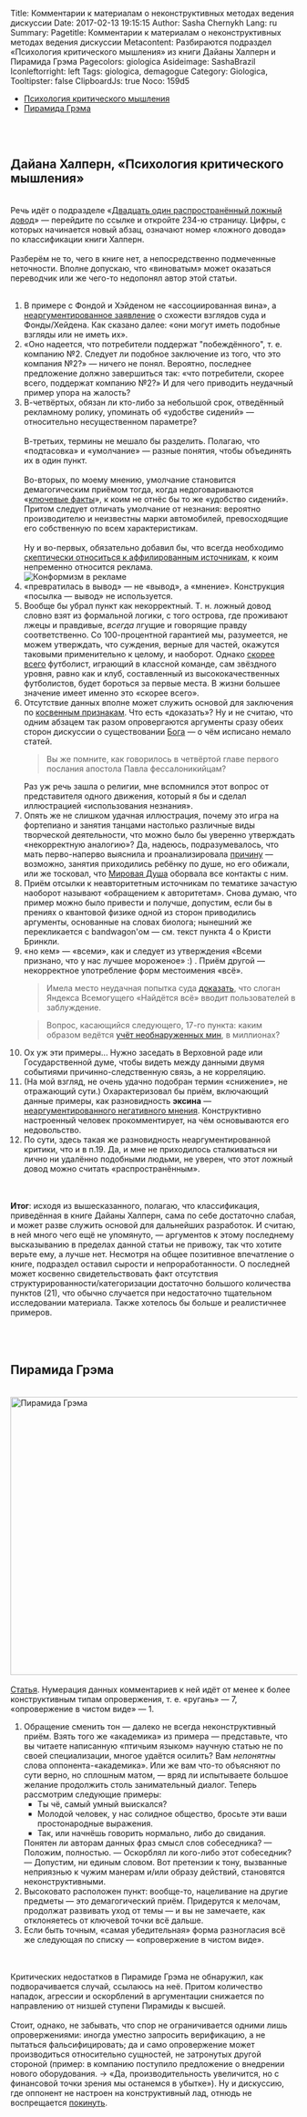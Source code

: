 Title: Комментарии к материалам о неконструктивных методах ведения дискуссии
Date: 2017-02-13 19:15:15
Author: Sasha Chernykh
Lang: ru
Summary:
Pagetitle: Комментарии к материалам о неконструктивных методах ведения дискуссии
Metacontent: Разбираются подраздел «Психология критического мышления» из книги Дайаны Халперн и Пирамида Грэма
Pagecolors: giologica
Asideimage: SashaBrazil
Iconleftorright: left
Tags: giologica, demagogue
Category: Giologica,
Tooltipster: false
ClipboardJs: true
Noco: 159d5

<ul>
<li><a href="#Halpern">Психология критического мышления</a>
</li>
<li><a href="#Graham">Пирамида Грэма</a>
</li>
</ul>
<br />
<br />
<h2 id="Halpern">Дайана Халперн, «Психология критического мышления»</h2>
<br />
Речь идёт о подразделе «<a href="https://docs.zoho.com/file/9ustl0ebab1b5e94745b6a5cc656051b3e8d0" target="_blank">Двадцать один распространённый ложный довод</a>» — перейдите по ссылке и откройте 234-ю страницу. Цифры, с которых начинается новый абзац, означают номер «ложного довода» по классификации книги Халперн.
<br />
<br /> Разберём не то, чего в книге нет, а непосредственно подмеченные неточности. Вполне допускаю, что «виноватым» может оказаться переводчик или же чего-то недопонял автор этой статьи.
<br />
<br />
<ol class="halpernlist">
	<li> В примере с Фондой и Хэйденом не «ассоциированная вина», а <u>неаргументированное заявление</u> о схожести взглядов суда и Фонды/Хейдена. Как сказано далее: «они могут иметь подобные взгляды или не иметь их».</li>
	<li> «Оно надеется, что потребители поддержат "побеждённого", т. е. компанию №2. Следует ли подобное заключение из того, что это компания №2?» — ничего не понял. Вероятно, последнее предложение должно завершиться так: «что потребители, скорее всего, поддержат компанию №2?» И для чего приводить неудачный пример упора на жалость?</li>
	<li>
		В-четвёртых, обязан ли кто-либо за небольшой срок, отведённый рекламному ролику, упоминать об «удобстве сидений» — относительно несущественном параметре?
		<br />
		<br /> В-третьих, термины не мешало бы разделить. Полагаю, что «подтасовка» и «умолчание» — разные понятия, чтобы объединять их в один пункт.
		<br />
		<br /> Во-вторых, по моему мнению, умолчание становится демагогическим приёмом тогда, когда недоговариваются «<a href="http://www.e-reading.club/chapter.php/1019719/2/Bogatyrev_-_Demagogicheskie_shablony_Osnovy_Polemiki_s_demagogami.html" target="_blank">ключевые факты</a>», к коим не отнёс бы то же «удобство сидений». Притом следует отличать умолчание от незнания: вероятно производителю и неизвестны марки автомобилей, превосходящие его собственную по всем характеристикам.
		<br />
		<br /> Ну и во-первых, обязательно добавил бы, что всегда необходимо <u>скептически относиться к аффилированным источникам</u>, к коим непременно относится реклама.</li>
	<img src="https://i.imgur.com/nx939Kz.png" alt="Конформизм в рекламе">
	<li> «превратилась в вывод» — не «вывод», а «мнение». Конструкция «посылка — вывод» не используется.</li>
	<li> Вообще бы убрал пункт как некорректный. Т. н. ложный довод словно взят из формальной логики, с того острова, где проживают лжецы и правдивые, <em>всегда</em> лгущие и говорящие правду соответственно. Со 100-процентной гарантией мы, разумеется, не можем утверждать, что суждения, верные для частей, окажутся таковыми применительно к целому, и наоборот. Однако <u>скорее всего</u> футболист, играющий в классной команде, сам звёздного уровня, равно как и клуб, составленный из высококачественных футболистов, будет бороться за первые места. В жизни большее значение имеет именно это «скорее всего».</li>
	<li> Отсутствие данных вполне может служить основой для заключения по <u>косвенным признакам</u>. Что есть «доказать»? Ну и не считаю, что одним абзацем так разом опровергаются аргументы сразу обеих сторон дискуссии о существовании <a href="https://vk.com/hair_in_the_wind" target="_blank">Бога</a> — о чём исписано немало статей.
		<br />
		<blockquote>Вы же помните, как говорилось в четвёртой главе первого послания апостола Павла фессалоникийцам?</blockquote>
		Раз уж речь зашла о религии, мне вспомнился этот вопрос от представителя одного движения, который я бы и сделал иллюстрацией «использования незнания».</li>
	<li> Опять же не слишком удачная иллюстрация, почему это игра на фортепиано и занятия танцами настолько различные виды творческой деятельности, что можно было бы уверенно утверждать «некорректную аналогию»? Да, надеюсь, подразумевалось, что мать перво-наперво выяснила и проанализировала <u>причину</u> — возможно, занятия приходились ребёнку по душе, но его обижали, или же тосковал, что <a href="http://people.novsu.ru/profiles/html/profileView.do?userid=s167163&lang=ru" target="_blank">Мировая Душа</a> оборвала все контакты с ним.</li>
	<li> Приём отсылки к неавторитетным источникам по тематике зачастую наоборот называют «обращением к авторитетам». Снова думаю, что пример можно было привести и получше, допустим, если бы в прениях о квантовой физике одной из сторон приводились аргументы, основанные на словах биолога; нынешний же перекликается с bandwagon'ом — см. текст пункта 4 о Кристи Бринкли.</li>
	<li> «но кем» — «всеми», как и следует из утверждения «Всеми признано, что у нас лучшее мороженое» :) . Приём другой — некорректное употребление форм местоимения «всё».
		<blockquote>Имела место неудачная попытка суда <a href="http://www.vedomosti.ru/technology/articles/2012/09/07/novyj_dvigatel_torgovli" target="_blank">доказать</a>, что слоган Яндекса Всемогущего «Найдётся всё» вводит пользователей в заблуждение. </blockquote>
	</li>
	<blockquote>Вопрос, касающийся следующего, 17-го пункта: каким образом ведётся <a href="http://svr.gov.ru/material/3-1.htm" target="_blank">учёт необнаруженных мин</a>, в миллионах?</blockquote>
	<li> Ох уж эти примеры... Нужно заседать в Верховной раде или Государственной думе, чтобы видеть между данными двумя событиями причинно-следственную связь, а не корреляцию.</li>
	<li> (На мой взгляд, не очень удачно подобран термин «снижение», не отражающий сути.) Охарактеризовал бы приём, включающий данные примеры, как разновидность <b>эксина</b> — <u>неаргументированного негативного мнения</u>. Конструктивно настроенный человек прокомментирует, на чём основываются его недовольство.</li>
	<li> По сути, здесь такая же разновидность неаргументированной критики, что и в п.19. Да, и мне не приходилось сталкиваться ни лично ни удалённо подобными людьми, не уверен, что этот ложный довод можно считать «распространённым».</li>
</ol>
<br />
<br />
<b>Итог</b>: исходя из вышесказанного, полагаю, что классификация, приведённая в книге Дайаны Халперн, сама по себе достаточно слабая, и может разве служить основой для дальнейших разработок. И считаю, в ней много чего ещё не упомянуто, — аргументов к этому последнему высказыванию в пределах данной статьи не привожу, так что хотите верьте ему, а лучше нет. Несмотря на общее позитивное впечатление о книге, подраздел оставил сырости и непроработанности. О последней может косвенно свидетельствовать факт отсутствия структурированности/категоризации достаточно большого количества пунктов (21), что обычно случается при недостаточно тщательном исследовании материала. Также хотелось бы больше и реалистичнее примеров.
<br />
<br />
<br />
<br />
<h2 id="Graham">Пирамида Грэма</h2>
<br />
<img src="https://i.imgur.com/nx939Kz.png" alt="Пирамида Грэма" width="855" height="488">
<br />
<br />
<a href="http://web.archive.org/web/20150615162941/http://www.xpomo.com/ruskolan/tolpa/piramida.htm" target="_blank">Статья</a>. Нумерация данных комментариев к ней идёт от менее к более конструктивным типам опровержения, т. е. «ругань» — 7, «опровержение в чистом виде» — 1.
<ol class="grahamlist">
	<li> Обращение сменить тон — далеко не всегда неконструктивный приём. Взять того же «академика» из примера — представьте, что вы читаете написанную «птичьим языком» научную статью не по своей специализации, многое удаётся осилить? Вам <em>непонятны</em> слова оппонента-«академика». Или же вам что-то объясняют по сути верно, но сплошным матом, — вряд ли испытываете большое желание продолжить столь занимательный диалог. Теперь рассмотрим следующие примеры:
		<ul type="square" class="academic">
			<li> Ты чё, самый умный выискался?</li>
			<li> Молодой человек, у нас солидное общество, бросьте эти ваши простонародные выражения.</li>
			<li> Так, или начнёшь говорить нормально, либо до свидания.</li>
		</ul>
	</li>
	Понятен ли авторам данных фраз смысл слов собеседника? — Положим, полностью. — Оскорблял ли кого-либо этот собеседник? — Допустим, ни единым словом. Вот претензии к тону, вызванные неприязнью к чужим манерам и/или образу действий, становятся неконструктивными.
	<li> Высоковато расположен пункт: вообще-то, нацеливание на другие предметы  — это демагогический приём. Придерутся к мелочам, продолжат развивать уход от темы — и вы не замечаете, как отклоняетесь от ключевой точки всё дальше.</li>
	<li> Если быть точным, «самая убедительная» форма разногласия всё же следующая по списку — «опровержение в чистом виде».</li>
</ol>
<br />
<br />
Критических недостатков в Пирамиде Грэма не обнаружил, как подворачивается случай, ссылаюсь на неё. Притом количество нападок, агрессии и оскорблений в аргументации снижается по направлению от низшей ступени Пирамиды к высшей.
<br />
<br />
Стоит, однако, не забывать, что спор не ограничивается одними лишь опровержениями: иногда уместно запросить верификацию, а не пытаться фальсифицировать; да и само опровержение может производиться относительно сущностей, не затронутых другой стороной (пример: в компанию поступило предложение о внедрении нового оборудования. → «Да, производительность увеличится, но с финансовой точки зрения мы останемся в убытке»). Ну и дискуссию, где оппонент не настроен на конструктивный лад, отнюдь не воспрещается <a href="Nas-Izu" target="_blank">покинуть</a>.
